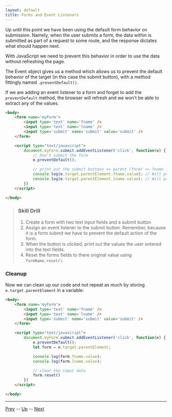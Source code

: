 ```yaml
---
layout: default
title: Forms and Event Listeners
---
```

Up until this point we have been using the default form behavior on submission. Namely, when the user submits a form, the data within is submitted as part of a request to some route, and the response dictates what should happen next.

With JavaScript we need to prevent this behavior in order to use the data without refreshing the page.

The Event object gives us a method which allows us to prevent the default behavior of the target (in this case the submit button), with a method fittingly named `.preventDefault()`.

If we are adding an event listener to a form and forget to add the `preventDefault` method, the browser will refresh and we won't be able to extract any of the values.

```html
<body>
    <form name='myForm'>
        <input type='text' name='fname' />
        <input type='text' name='lname' />
        <input type='submit' name='submit' value='submit' />
    </form>

    <script type="text/javascript">
        document.myForm.submit.addEventListener('click', function(e) {
            // Don't submit the form
            e.preventDefault();

            // print out the submit buttons => parent (form) => fname input => value
            console.log(e.target.parentElement.fname.value); // Will print the user input value
            console.log(e.target.parentElement.lname.value); // Will print the user input value
        })
    </script>

</body>
```

> ### Skill Drill
> 1. Create a form with two text input fields and a submit button
> 1. Assign an event listener to the submit button. Remember, because it is a form submit we have to prevent the default action of the form.
> 1. When the button is clicked, print out the values the user entered into the text fields.
> 1. Reset the forms fields to there original value using `formName.reset()`.

### Cleanup
Now we can clean up our code and not repeat as much by storing `e.target.parentElement` in a variable:

```html
<body>
    <form name='myForm'>
        <input type='text' name='fname' />
        <input type='text' name='lname' />
        <input type='submit' name='submit' value='submit' />
    </form>

    <script type="text/javascript">
        document.myForm.submit.addEventListener('click', function(e) {
            e.preventDefault();
            let form = e.target.parentElement;

            console.log(form.fname.value);
            console.log(form.lname.value);

            // clear the input data
            form.reset()
        })
    </script>

</body>
```

<hr>

[Prev](selectingFormsByName.md) -- [Up](README.md) -- [Next](dynamicallyCreatingElements.md)

